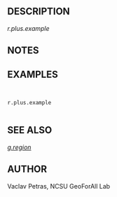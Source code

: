 
## DESCRIPTION

*r.plus.example*

## NOTES

## EXAMPLES

```


r.plus.example


```

## SEE ALSO

*[g.region](g.region.html)*

## AUTHOR

Vaclav Petras, NCSU GeoForAll Lab
